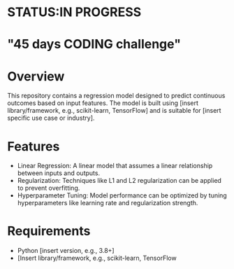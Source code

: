 # STATUS:IN PROGRESS
# "45 days CODING challenge"

# Overview
This repository contains a regression model designed to predict continuous outcomes based on input features. The model is built using [insert library/framework, e.g., scikit-learn, TensorFlow] and is suitable for [insert specific use case or industry].

# Features

- Linear Regression: A linear model that assumes a linear relationship between inputs and outputs.
- Regularization: Techniques like L1 and L2 regularization can be applied to prevent overfitting.
- Hyperparameter Tuning: Model performance can be optimized by tuning hyperparameters like learning rate and regularization strength.

# Requirements

- Python [insert version, e.g., 3.8+]
- [Insert library/framework, e.g., scikit-learn, TensorFlow
